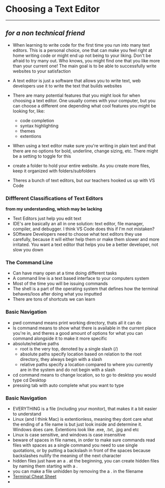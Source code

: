 # Choosing a Text Editor
---
*for a non technical friend*
---

- When learning to write code for the first time you run into many text editors. This is a personal choice, one that can make you feel right at home writing code or might end up not being to your liking. Don't be afraid to try many out. Who knows, you might find one that you like more than your current one! The main goal is to be able to successfully write websites to your satisfaction
- A text editor is just a software that allows you to write text, web developers use it to write the text that builds websites
- There are many potential features that you might look for when choosing a text editor. One usually comes with your computer, but you can choose a different one depending what cool features you might be looking for, like:
  - code completion
  - syntax highlighting 
  - themes
  - extentions 

- When using a text editor make sure you're writing in plain text and that there are no options for bold, underline, change sizing, etc. There might be a setting to toggle for this
- create a folder to hold your entire website. As you create more files, keep it organized with folders/subfolders
- Theres a bunch of text editors, but our teachers hooked us up with VS Code

### Diffferent Classifications of Text Editors
**from my understanding, which may be lacking**
- Text Editors just help you edit text
- IDE's are basically an all in one solution: text editor, file manager, compiler, and debugger. I think VS Code does this if I'm not mistaken?
- SOftware Developers need to choose what text editors they use carefully, because it will either help them or make them slower and more irritated. You want a text editor that helps you be a better developer, not slow you down

### The Command Line
- Can have many open at a time doing different tasks
- A command line is a text based interface to your computers system
- Most of the time you will be issuing commands
- The shell is a part of the operating system that defines how the terminal behaves/loos after doing what you imputted
- There are tons of shortcuts we can learn

### Basic Navigation
- pwd command means print working directory, thats all it can do
- ls command means to show what there is available in the current place you're in, and theres a good amount of options for what you can command alongside it to make it more specific
- absolute/relative paths
  - root is the very top, denoted by a single slash (/)
  - absolute paths specify location based on relation to the root directory, they always begin with a slash
  - relative paths specify a location compared to where you currently are in the system and do not begin with a slash
- cd command means to change location, so to go to desktop you would type cd Desktop
- pressing tab with auto complete what you want to type

### Basic Navigation
- EVERYTHING is a file (including your monitor), that makes it a bit easier to understand
- Linux (and I think Mac) is extentionless, meaning they dont care what the ending of a file name is but just look inside and determine it. Windows does care. Extentions look like .exe, .txt, .jpg and etc
- Linux is case sensitive, and windows is case insensitive
- beware of spaces in file names, in order to make sure commands read files with spaces as a single command you need to use single quotations, or by putting a backslash in front of the spaces because backslashes nullify the meaning of the next character
- hidden files just have an a . at the beginning, you can create hidden files by naming them starting with a .
- you can make a file unhidden by removing the a . in the filename
- [Terminal Cheat Sheet](https://github.com/klesnykh/reading-notes/terminal-cheatsheat)
- 
